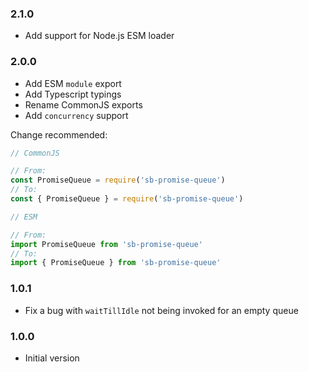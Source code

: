 ### 2.1.0

- Add support for Node.js ESM loader

### 2.0.0

- Add ESM `module` export
- Add Typescript typings
- Rename CommonJS exports
- Add `concurrency` support

Change recommended:

```js
// CommonJS

// From:
const PromiseQueue = require('sb-promise-queue')
// To:
const { PromiseQueue } = require('sb-promise-queue')

// ESM

// From:
import PromiseQueue from 'sb-promise-queue'
// To:
import { PromiseQueue } from 'sb-promise-queue'
```

### 1.0.1

- Fix a bug with `waitTillIdle` not being invoked for an empty queue

### 1.0.0

- Initial version
